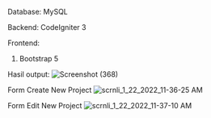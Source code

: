 Database:
MySQL

Backend:
CodeIgniter 3

Frontend:
1. Bootstrap 5

Hasil output:
![Screenshot (368)](https://user-images.githubusercontent.com/75190387/150623673-fd1909ed-c2a5-4777-9a26-5cee7482492a.png)


Form Create New Project
![scrnli_1_22_2022_11-36-25 AM](https://user-images.githubusercontent.com/75190387/150623594-7211265e-8af2-4bcd-8d6d-a9687e562f56.png)


Form Edit New Project
![scrnli_1_22_2022_11-37-10 AM](https://user-images.githubusercontent.com/75190387/150623601-4415d4be-7311-4668-bedd-ad6455e0b8bb.png)

